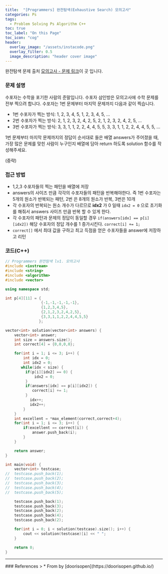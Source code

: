 ```yaml
---
title:  "[Programmers] 완전탐색(Exhaustive Search) 모의고사"
categories: Ps
tags:
  - Problem Solving Ps Algorithm C++
toc: true
toc_label: "On this Page"
toc_icon: "cog"
header:
  overlay_image: "/assets/instacode.png"
  overlay_filter: 0.5
  image_description: "header cover image"
---
```





완전탐색 문제 출처 [모의고사 - 문제 링크](https://programmers.co.kr/learn/courses/30/lessons/42840#)이 곳 입니다.

### 문제 설명
수포자는 수학을 포기한 사람의 준말입니다. 수포자 삼인방은 모의고사에 수학 문제를 전부 찍으려 합니다. 수포자는 1번 문제부터 마지막 문제까지 다음과 같이 찍습니다.

* 1번 수포자가 찍는 방식: 1, 2, 3, 4, 5, 1, 2, 3, 4, 5, ...
* 2번 수포자가 찍는 방식: 2, 1, 2, 3, 2, 4, 2, 5, 2, 1, 2, 3, 2, 4, 2, 5, ...
* 3번 수포자가 찍는 방식: 3, 3, 1, 1, 2, 2, 4, 4, 5, 5, 3, 3, 1, 1, 2, 2, 4, 4, 5, 5, ...

1번 문제부터 마지막 문제까지의 정답이 순서대로 들은 배열 answers가 주어졌을 때, 가장 많은 문제를 맞힌 사람이 누구인지 배열에 담아 return 하도록 solution 함수를 작성해주세요.

(중략)


### 접근 방법
* 1,2,3 수포자들의 찍는 패턴을 배열에 저장
* answers의 사이즈 만큼 각각의 수포자들의 패턴을 반복해야한다. 즉 1번 수포자는 5개의 원소가 반복되는 패턴, 2번 은 8개의 원소가 반복, 3번은 10개
* 각 수포자의 반복되는 원소 개수가 다르므로 __idx2__ 가 0 일때 `idx2 = 0` 으로 초기화를 해줘서 answers 사이즈 만큼 반복 할 수 있게 한다.
* 각 수포자의 패턴과 문제의 정답이 동일할 경우 `if(answers[idx] == p[i][idx2])` 해당 수포자의 정답 개수를 1 증가시킨다. `correct[i] += 1;`
* `correct[]` 에서 최대 값을 구하고 최고 득점을 얻은 수포자들을 answer에 저장하고 리턴


### 코드(C++)
``` c++
// Programmers 완전탐색 lv1. 모의고사
#include <iostream>
#include <string>
#include <algorithm>
#include <vector>

using namespace std;

int p[4][11] = {
                {-1,-1,-1,-1,-1},
                {1,2,3,4,5},
                {2,1,2,3,2,4,2,5},
                {3,3,1,1,2,2,4,4,5,5}
               };

vector<int> solution(vector<int> answers) {
    vector<int> answer;
    int size = answers.size();
    int correct[4] = {0,0,0,0};

    for(int i = 1; i <= 3; i++) {
        int idx = 0;
        int idx2 = 0;
       while(idx < size) {
         if(p[i][idx2] == 0) {
             idx2 = 0;
         }
         if(answers[idx] == p[i][idx2]) {
            correct[i] += 1;
         }
           idx++;
           idx2++;
        }
    }
    int excellent = *max_element(correct,correct+4);
    for(int i = 1; i <= 3; i++) {
        if(excellent == correct[i]) {
            answer.push_back(i);
        }
    }

    return answer;
}

int main(void) {
	vector<int> testcase;
//	testcase.push_back(1);
//	testcase.push_back(2);
//	testcase.push_back(3);
//	testcase.push_back(4);
//	testcase.push_back(5);

	testcase.push_back(1);
	testcase.push_back(3);
	testcase.push_back(2);
	testcase.push_back(4);
	testcase.push_back(2);

	for(int i = 0; i < solution(testcase).size(); i++) {
		cout << solution(testcase)[i] << " ";
	}

	return 0;
}
```

<hr />
### References
> * From by [doorisopen](https://doorisopen.github.io/)
